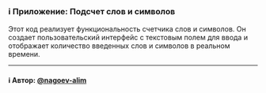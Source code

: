 ### ℹ️ Приложение: Подсчет слов и символов

Этот код реализует функциональность счетчика слов и символов.
Он создает пользовательский интерфейс с текстовым полем для ввода
и отображает количество введенных слов и символов в реальном времени.

-----
#### ℹ️ Автор: [@nagoev-alim](https://github.com/nagoev-alim)

